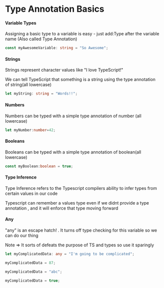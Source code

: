 # Type Annotation Basics

#### Variable Types

Assigning a basic type to a variable is easy - just add:Type after the variable name (Also called Type Annotation)

```ts
const myAwesomeVariable: string = "So Awesome";
```

#### Strings

Strings represent character values like "I love TypeScript!"

We can tell TypeScript that something is a string using the type annotation of string(all lowercase)

```ts
let myString: string = "Words!!";
```

#### Numbers

Numbers can be typed with a simple type annotation of number (all lowercase)

```ts
let myNumber:number=42;
```

#### Booleans

Booleans can be typed with a simple type annotation of boolean(all lowercase)

```ts
const myBoolean:boolean = true;
```

#### Type Inference

Type Inference refers to the Typescript compilers ability to infer types from certain values in our code

Typescript can remember a values type even if we didnt provide a type annotation , and it will enforce that type moving forward

#### Any

"any" is an escape hatch! . It turns off type checking for this variable so we can do our thing

Note => It sorts of defeats the purpose of TS and types so use it sparingly 

```ts
let myComplicatedData: any = "I'm going to be complicated";

myComplicatedData = 87;

myComplicatedData = "abc";

myComplicatedData = true;

```
